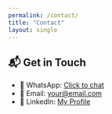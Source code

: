 ```yaml
---
permalink: /contact/
title: "Contact"
layout: single
---
```


## 📬 Get in Touch

- 📱 WhatsApp: [Click to chat](https://wa.me/20162608662)  
- 📧 Email: [your@email.com](mailto:mohammed@mohammedabdollah.online)  
- 💼 LinkedIn: [My Profile](https://www.linkedin.com/in/mohammedabdallafpa/)
